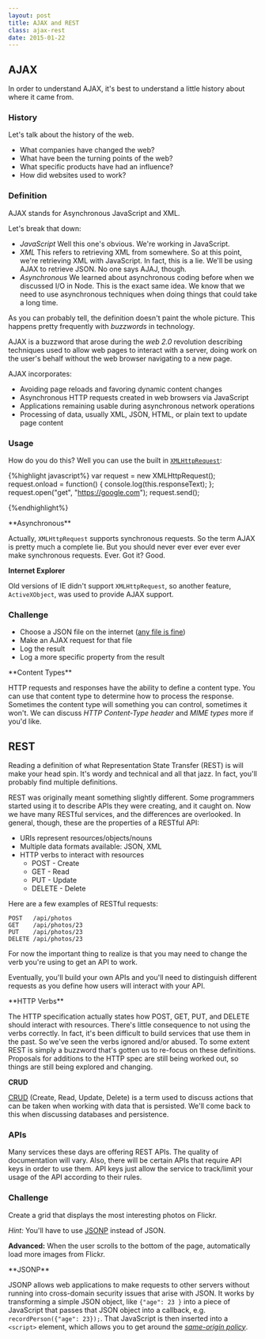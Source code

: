 ```yaml
---
layout: post
title: AJAX and REST
class: ajax-rest
date: 2015-01-22
---
```


## AJAX

In order to understand AJAX, it's best to understand a little history about where it came from.

### History

Let's talk about the history of the web.

* What companies have changed the web?
* What have been the turning points of the web?
* What specific products have had an influence?
* How did websites used to work?

### Definition

AJAX stands for Asynchronous JavaScript and XML.

Let's break that down:

* _JavaScript_
  Well this one's obvious. We're working in JavaScript.
* _XML_
  This refers to retrieving XML from somewhere. So at this point, we're retrieving XML with JavaScript. In fact, this is a lie. We'll be using AJAX to retrieve JSON. No one says AJAJ, though.
* _Asynchronous_
  We learned about asynchronous coding before when we discussed I/O in Node. This is the exact same idea. We know that we need to use asynchronous techniques when doing things that could take a long time.

As you can probably tell, the definition doesn't paint the whole picture. This happens pretty frequently with _buzzwords_ in technology.

AJAX is a buzzword that arose during the _web 2.0_ revolution describing techniques used to allow web pages to interact with a server, doing work on the user's behalf without the web browser navigating to a new page.

AJAX incorporates:

* Avoiding page reloads and favoring dynamic content changes
* Asynchronous HTTP requests created in web browsers via JavaScript
* Applications remaining usable during asynchronous network operations
* Processing of data, usually XML, JSON, HTML, or plain text to update page content

### Usage

How do you do this? Well you can use the built in [`XMLHttpRequest`][mdn-xhr]:

{%highlight javascript%}
var request = new XMLHttpRequest();
request.onload = function() {
    console.log(this.responseText);
};
request.open("get", "https://google.com");
request.send();

{%endhighlight%}

<aside>
**Asynchronous**

Actually, `XMLHttpRequest` supports synchronous requests. So the term AJAX is pretty much a complete lie. But you should never ever ever ever ever make synchronous requests. Ever. Got it? Good.

**Internet Explorer**

Old versions of IE didn't support `XMLHttpRequest`, so another feature, `ActiveXObject`, was used to provide AJAX support.
</aside>

### Challenge

* Choose a JSON file on the internet ([any file is fine][jsi-gamelib-package])
* Make an AJAX request for that file
* Log the result
* Log a more specific property from the result

<aside>
**Content Types**

HTTP requests and responses have the ability to define a content type. You can use that content type to determine how to process the response. Sometimes the content type will something you can control, sometimes it won't. We can discuss _HTTP Content-Type header_ and _MIME types_ more if you'd like.
</aside>

## REST

Reading a definition of what Representation State Transfer (REST) is will make your head spin. It's wordy and technical and all that jazz. In fact, you'll probably find multiple definitions.

REST was originally meant something slightly different. Some programmers started using it to describe APIs they were creating, and it caught on. Now we have many RESTful services, and the differences are overlooked. In general, though, these are the properties of a RESTful API:

* URIs represent resources/objects/nouns
* Multiple data formats available: JSON, XML
* HTTP verbs to interact with resources
  - POST - Create
  - GET - Read
  - PUT - Update
  - DELETE - Delete

Here are a few examples of RESTful requests:

    POST   /api/photos
    GET    /api/photos/23
    PUT    /api/photos/23
    DELETE /api/photos/23


For now the important thing to realize is that you may need to change the verb you're using to get an API to work.

Eventually, you'll build your own APIs and you'll need to distinguish different requests as you define how users will interact with your API.

<aside>
**HTTP Verbs**

The HTTP specification actually states how POST, GET, PUT, and DELETE should interact with resources. There's little consequence to not using the verbs correctly. In fact, it's been difficult to build services that use them in the past. So we've seen the verbs ignored and/or abused. To some extent REST is simply a buzzword that's gotten us to re-focus on these definitions. Proposals for additions to the HTTP spec are still being worked out, so things are still being explored and changing.

**CRUD**

[CRUD][crud] (Create, Read, Update, Delete) is a term used to discuss actions that can be taken when working with data that is persisted. We'll come back to this when discussing databases and persistence.
</aside>

### APIs

Many services these days are offering REST APIs. The quality of documentation will vary. Also, there will be certain APIs that require API keys in order to use them. API keys just allow the service to track/limit your usage of the API according to their rules.

### Challenge

Create a grid that displays the most interesting photos on Flickr.

_Hint:_ You'll have to use [JSONP][jsonp] instead of JSON.

**Advanced:** When the user scrolls to the bottom of the page, automatically load more images from Flickr.

<aside>
**JSONP**

JSONP allows web applications to make requests to other servers without running into cross-domain security issues that arise with JSON. It works by transforming a simple JSON object, like `{"age": 23 }` into a piece of JavaScript that passes that JSON object into a callback, e.g. `recordPerson({"age": 23});`. That JavaScript is then inserted into a `<script>` element, which allows you to get around the [_same-origin policy_][same-origin].
</aside>

[mdn-xhr]: https://developer.mozilla.org/en-US/docs/Web/API/XMLHttpRequest
[jsi-gamelib-package]: https://raw.githubusercontent.com/portlandcodeschool/jsi-gamelib/master/package.json
[jsonp]: https://en.wikipedia.org/wiki/JSONP
[same-origin]: https://en.wikipedia.org/wiki/Same-origin_policy
[crud]: https://en.wikipedia.org/wiki/Create,_read,_update_and_delete
